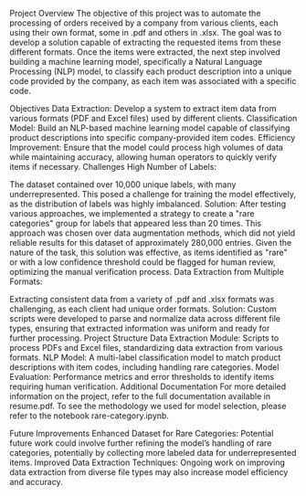 Project Overview
The objective of this project was to automate the processing of orders received by a company from various clients, each using their own format, some in .pdf and others in .xlsx. The goal was to develop a solution capable of extracting the requested items from these different formats. Once the items were extracted, the next step involved building a machine learning model, specifically a Natural Language Processing (NLP) model, to classify each product description into a unique code provided by the company, as each item was associated with a specific code.

Objectives
Data Extraction: Develop a system to extract item data from various formats (PDF and Excel files) used by different clients.
Classification Model: Build an NLP-based machine learning model capable of classifying product descriptions into specific company-provided item codes.
Efficiency Improvement: Ensure that the model could process high volumes of data while maintaining accuracy, allowing human operators to quickly verify items if necessary.
Challenges
High Number of Labels:

The dataset contained over 10,000 unique labels, with many underrepresented. This posed a challenge for training the model effectively, as the distribution of labels was highly imbalanced.
Solution: After testing various approaches, we implemented a strategy to create a "rare categories" group for labels that appeared less than 20 times. This approach was chosen over data augmentation methods, which did not yield reliable results for this dataset of approximately 280,000 entries. Given the nature of the task, this solution was effective, as items identified as "rare" or with a low confidence threshold could be flagged for human review, optimizing the manual verification process.
Data Extraction from Multiple Formats:

Extracting consistent data from a variety of .pdf and .xlsx formats was challenging, as each client had unique order formats.
Solution: Custom scripts were developed to parse and normalize data across different file types, ensuring that extracted information was uniform and ready for further processing.
Project Structure
Data Extraction Module: Scripts to process PDFs and Excel files, standardizing data extraction from various formats.
NLP Model: A multi-label classification model to match product descriptions with item codes, including handling rare categories.
Model Evaluation: Performance metrics and error thresholds to identify items requiring human verification.
Additional Documentation
For more detailed information on the project, refer to the full documentation available in resume.pdf. To see the methodology we used for model selection, please refer to the notebook rare-category.ipynb.

Future Improvements
Enhanced Dataset for Rare Categories: Potential future work could involve further refining the model’s handling of rare categories, potentially by collecting more labeled data for underrepresented items.
Improved Data Extraction Techniques: Ongoing work on improving data extraction from diverse file types may also increase model efficiency and accuracy.
